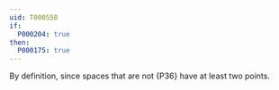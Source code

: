 ```yaml
---
uid: T000558
if:
  P000204: true
then:
  P000175: true
---
```


By definition, since spaces that are not {P36} have at least two points.
